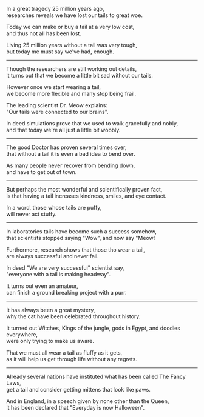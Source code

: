 In a great tragedy 25 million years ago,\
researches reveals we have lost our tails to great woe.

Today we can make or buy a tail at a very low cost,\
and thus not all has been lost.

Living 25 million years without a tail was very tough,\
but today me must say we've had, enough.

---

Though the researchers are still working out details,\
it turns out that we become a little bit sad without our tails.

However once we start wearing a tail,\
we become more flexible and many stop being frail.

The leading scientist Dr. Meow explains:\
"Our tails were connected to our brains".

In deed simulations prove that we used to walk gracefully and nobly,\
and that today we're all just a little bit wobbly.

---

The good Doctor has proven several times over,\
that without a tail it is even a bad idea to bend over.

As many people never recover from bending down,\
and have to get out of town.

---

But perhaps the most wonderful and scientifically proven fact,\
is that having a tail increases kindness, smiles, and eye contact.

In a word, those whose tails are puffy,\
will never act stuffy.

---

In laboratories tails have become such a success somehow,\
that scientists stopped saying "Wow", and now say "Meow!

Furthermore, research shows that those tho wear a tail,\
are always successful and never fail.

In deed "We are very successful" scientist say,\
"everyone with a tail is making headway".

It turns out even an amateur,\
can finish a ground breaking project with a purr.

---

It has always been a great mystery,\
why the cat have been celebrated throughout history.

It turned out Witches, Kings of the jungle, gods in Egypt, and doodles everywhere,\
were only trying to make us aware.

That we must all wear a tail as fluffy as it gets,\
as it will help us get through life without any regrets.

---

Already several nations have instituted what has been called The Fancy Laws,\
get a tail and consider getting mittens that look like paws.

And in England, in a speech given by none other than the Queen,\
it has been declared that "Everyday is now Halloween".

